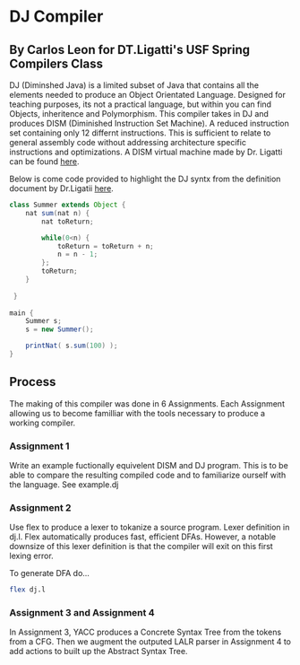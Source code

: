# DJ Compiler
## By Carlos Leon for DT.Ligatti's USF Spring Compilers Class

DJ (Diminshed Java) is a limited subset of Java that contains all the elements needed to produce an Object Orientated Language. Designed for teaching purposes, its not a practical language, but within you can find Objects, inheritence and Polymorphism. This compiler takes in DJ and produces DISM (Diminished Instruction Set Machine). A reduced instruction set containing only 12 differnt instructions. This is sufficient to relate to general assembly code without addressing architecture specific instructions and optimizations. A DISM virtual machine made by Dr. Ligatti can be found [here](https://www.cse.usf.edu/~ligatti/compilers-17/as1/dism/). 

Below is come code provided to highlight the DJ syntx from the definition document by Dr.Ligatii [here](https://www.cse.usf.edu/~ligatti/compilers-17/as1/dj/DJ-definition.pdf).

```java
class Summer extends Object {
	nat sum(nat n) {
 		nat toReturn;

 		while(0<n) {
 			toReturn = toReturn + n;
 			n = n - 1;
 		};
 		toReturn;
 	}
 
 }
 
main {
	Summer s;
 	s = new Summer();

	printNat( s.sum(100) );
}
```

## Process

The making of this compiler was done in 6 Assignments. Each Assignment allowing us to become familliar with the tools necessary to produce a working compiler.

### Assignment 1

Write an example fuctionally equivelent DISM and DJ program. This is to be able to compare the resulting compiled code and to familiarize ourself with the language.
See example.dj

### Assignment 2

Use flex to produce a lexer to tokanize a source program. Lexer definition in dj.l. Flex automatically produces fast, efficient DFAs. However, a notable downsize of this lexer definition is that the compiler will exit on this first lexing error.

To generate DFA do...
```bash
flex dj.l
```

### Assignment 3 and Assignment 4

In Assignment 3, YACC produces a Concrete Syntax Tree from the tokens from a CFG. Then we augment the outputed LALR parser in Assignment 4 to add actions to built up the Abstract Syntax Tree. 
